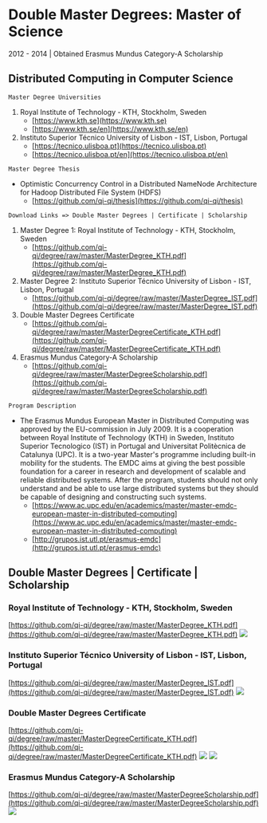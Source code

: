 # Double Master Degrees: Master of Science
2012 - 2014 | Obtained Erasmus Mundus Category-A Scholarship

## Distributed Computing in Computer Science
`Master Degree Universities`
1. Royal Institute of Technology - KTH, Stockholm, Sweden
    - [https://www.kth.se](https://www.kth.se)
    - [https://www.kth.se/en](https://www.kth.se/en)
2. Instituto Superior Técnico University of Lisbon - IST, Lisbon, Portugal
    - [https://tecnico.ulisboa.pt](https://tecnico.ulisboa.pt)
    - [https://tecnico.ulisboa.pt/en](https://tecnico.ulisboa.pt/en)

`Master Degree Thesis`
- Optimistic Concurrency Control in a Distributed NameNode Architecture for Hadoop Distributed File System (HDFS)
    - [https://github.com/qi-qi/thesis](https://github.com/qi-qi/thesis)

`Download Links => Double Master Degrees | Certificate | Scholarship`
1. Master Degree 1: Royal Institute of Technology - KTH, Stockholm, Sweden
    - [https://github.com/qi-qi/degree/raw/master/MasterDegree_KTH.pdf](https://github.com/qi-qi/degree/raw/master/MasterDegree_KTH.pdf)
2. Master Degree 2: Instituto Superior Técnico University of Lisbon - IST, Lisbon, Portugal
    - [https://github.com/qi-qi/degree/raw/master/MasterDegree_IST.pdf](https://github.com/qi-qi/degree/raw/master/MasterDegree_IST.pdf)
3. Double Master Degrees Certificate
    - [https://github.com/qi-qi/degree/raw/master/MasterDegreeCertificate_KTH.pdf](https://github.com/qi-qi/degree/raw/master/MasterDegreeCertificate_KTH.pdf)
4. Erasmus Mundus Category-A Scholarship
    - [https://github.com/qi-qi/degree/raw/master/MasterDegreeScholarship.pdf](https://github.com/qi-qi/degree/raw/master/MasterDegreeScholarship.pdf)

`Program Description`
- The Erasmus Mundus European Master in Distributed Computing was approved by the EU-commission in July 2009. It is a cooperation between Royal Institute of Technology (KTH) in Sweden, Instituto Superior Tecnologico (IST) in Portugal and Universitat Politècnica de Catalunya (UPC). It is a two-year Master's programme including built-in mobility for the students. The EMDC aims at giving the best possible foundation for a career in research and development of scalable and reliable distributed systems. After the program, students should not only understand and be able to use large distributed systems but they should be capable of designing and constructing such systems.
    - [https://www.ac.upc.edu/en/academics/master/master-emdc-european-master-in-distributed-computing](https://www.ac.upc.edu/en/academics/master/master-emdc-european-master-in-distributed-computing)
    - [http://grupos.ist.utl.pt/erasmus-emdc](http://grupos.ist.utl.pt/erasmus-emdc)

## Double Master Degrees | Certificate | Scholarship

### Royal Institute of Technology - KTH, Stockholm, Sweden
[https://github.com/qi-qi/degree/raw/master/MasterDegree_KTH.pdf](https://github.com/qi-qi/degree/raw/master/MasterDegree_KTH.pdf)
![](https://github.com/qi-qi/degree/raw/master/img/MasterDegree_KTH.jpg)

### Instituto Superior Técnico University of Lisbon - IST, Lisbon, Portugal
[https://github.com/qi-qi/degree/raw/master/MasterDegree_IST.pdf](https://github.com/qi-qi/degree/raw/master/MasterDegree_IST.pdf)
![](https://github.com/qi-qi/degree/raw/master/img/MasterDegree_IST.jpg)

### Double Master Degrees Certificate
[https://github.com/qi-qi/degree/raw/master/MasterDegreeCertificate_KTH.pdf](https://github.com/qi-qi/degree/raw/master/MasterDegreeCertificate_KTH.pdf)
![](https://github.com/qi-qi/degree/raw/master/img/MasterDegreeCertificate1_KTH.jpg)
![](https://github.com/qi-qi/degree/raw/master/img/MasterDegreeCertificate2_KTH.jpg)

### Erasmus Mundus Category-A Scholarship
[https://github.com/qi-qi/degree/raw/master/MasterDegreeScholarship.pdf](https://github.com/qi-qi/degree/raw/master/MasterDegreeScholarship.pdf)
![](https://github.com/qi-qi/degree/raw/master/img/MasterDegreeScholarship.jpg)